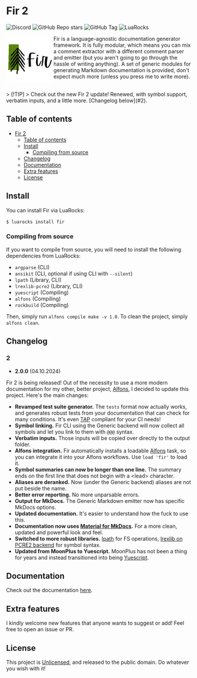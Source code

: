 # Fir 2

![Discord](https://img.shields.io/discord/454435414044966913?style=for-the-badge&logo=discord)
![GitHub Repo stars](https://img.shields.io/github/stars/daelvn/fir?style=for-the-badge&logo=github)
![GitHub Tag](https://img.shields.io/github/v/tag/daelvn/fir?style=for-the-badge&logo=github)
![LuaRocks](https://img.shields.io/luarocks/v/daelvn/fir?style=for-the-badge&logo=lua)

<img align="left" width="128" height="128" src="docs/fir-logo.png">

Fir is a language-agnostic documentation generator framework. It is fully modular, which means you can mix a comment extractor with a different comment parser and emitter (but you aren't going to go through the hassle of writing anything). A set of generic modules for generating Markdown documentation is provided, don't expect much more (unless you press me to write more).

<br/>
> [!TIP]
> Check out the new Fir 2 update! Renewed, with symbol support, verbatim inputs, and a little more. [Changelog below](#2).

## Table of contents

<!--toc:start-->
- [Fir 2](#fir-2)
  - [Table of contents](#table-of-contents)
  - [Install](#install)
    - [Compiling from source](#compiling-from-source)
  - [Changelog](#changelog)
  - [Documentation](#documentation)
  - [Extra features](#extra-features)
  - [License](#license)
<!--toc:end-->

## Install

You can install Fir via LuaRocks:

```
$ luarocks install fir
```

### Compiling from source

If you want to compile from source, you will need to install the following dependencies from LuaRocks:
- `argparse` (CLI)
- `ansikit` (CLI, optional if using CLI with `--silent`)
- `lpath` (Library, CLI)
- `lrexlib-pcre2` (Library, CLI)
- `yuescript` (Compiling)
- `alfons` (Compiling)
- `rockbuild` (Compiling)

Then, simply run `alfons compile make -v 1.0`. To clean the project, simply `alfons clean`.

## Changelog

### 2

- **2.0.0** (04.10.2024)

Fir 2 is being released! Out of the necessity to use a more modern documentation for my other, better project, [Alfons](https://github.com/daelvn/alfons), I decided to update this project. Here's the main changes:

- **Revamped test suite generator.** The `tests` format now actually works, and generates robust tests from your documentation that can check for many conditions. It's even [TAP](https://testanything.org/tap-version-14-specification.html) compliant for your CI needs!
- **Symbol linking.** Fir CLI using the Generic backend will now collect all symbols and let you link to them with `@@@` syntax.
- **Verbatim inputs.** Those inputs will be copied over directly to the output folder.
- **Alfons integration.** Fir automatically installs a loadable [Alfons](https://github.com/daelvn/alfons) task, so you can integrate it into your Alfons workflows. Use `load 'fir'` to load it.
- **Symbol summaries can now be longer than one line.** The summary ends on the first line that does not begin with a \<lead> character.
- **Aliases are deranked.** Now (under the Generic backend) aliases are not put beside the name.
- **Better error reporting.** No more unparsable errors.
- **Output for MkDocs.** The Generic Markdown emitter now has specific MkDocs options.
- **Updated documentation.** It's easier to understand how the fuck to use this.
- **Documentation now uses [Material for MkDocs](https://squidfunk.github.io/mkdocs-material).** For a more clean, updated and powerful look and feel.
- **Switched to more robust libraries.** [lpath](https://github.com/starwing/lpath) for FS operations, [lrexlib on PCRE2 backend](https://github.com/rrthomas/lrexlib) for symbol syntax.
- **Updated from MoonPlus to Yuescript.** MoonPlus has not been a thing for years and instead transitioned into being [Yuescript](https://yuescript.org).

## Documentation

Check out the documentation [here](//daelvn.github.io/fir/).

## Extra features

I kindly welcome new features that anyone wants to suggest or add! Feel free to open an issue or PR.

## License

This project is [Unlicensed](LICENSE.md), and released to the public domain. Do whatever you wish with it!

